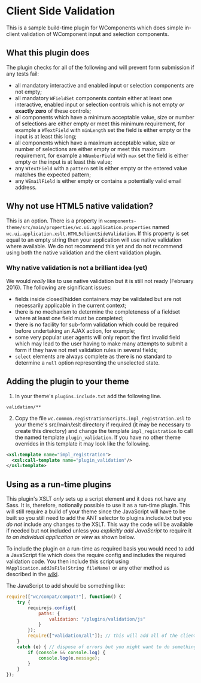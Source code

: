 # Client Side Validation

This is a sample build-time plugin for WComponents which does simple in-client validation of WComponent input and selection components.

## What this plugin does

The plugin checks for all of the following and will prevent form submission if any tests fail:

* all mandatory interactive and enabled input or selection components are not empty;
* all mandatory `WFieldSet` components contain either at least one interactive, enabled input or selection controls which is not empty _or_ **exactly zero** of these controls;
* all components which have a minimum acceptable value, size or number of selections are either empty or meet this minimum requirement,
  for example a `WTextField` with `minLength` set the field is either empty or the input is at least this long;
* all components which have a maximum acceptable value, size or number of selections are either empty or meet this maximum requirement, for example a `WNumberField` with `max` set the field is either empty or the input is at least this value;
* any `WTextField` with a `pattern` set is either empty or the entered value matches the expected pattern;
* any `WEmailField` is either empty or contains a potentially valid email address.

## Why not use HTML5 native validation?

This is an option. There is a property in `wcomponents-theme/src/main/properties/wc.ui.application.properties` named `wc.ui.application.xslt.HTML5clientSideValidation`. If this property is set equal to an empty string then your application will use native validation where available. We do not recommend this yet and do not recommend using both the native validation and the client validation plugin.

### Why native validation is not a brilliant idea (yet)

We would _really_ like to use native validation but it is still not ready (February 2016). The following are significant issues:

* fields inside closed/hidden containers _may_ be validated but are not necessarily applicable in the current context;
* there is no mechanism to determine the completeness of a fieldset where at least one field must be completed;
* there is no facility for sub-form validation which could be required before undertaking an AJAX action, for example;
* some very popular user agents will only report the first invalid field which may lead to the user having to make many attempts to submit a form if they have not met validation rules in several fields;
* `select` elements are always complete as there is no standard to determine a `null` option representing the unselected state.

## Adding the plugin to your theme

1. In your theme's `plugins.include.txt` add the following line.
  ```
  validation/**
  ```
2. Copy the file `wc.common.registrationScripts.impl_registration.xsl` to your theme's src/main/xslt directory if required (it may be necessary to create this directory) and change the template `impl_registration` to call the named template `plugin_validation`. If you have no other theme overrides in this template it may look like the following.
  ``` xml
  <xsl:template name="impl_registration">
    <xsl:call-template name="plugin_validation"/>
  </xsl:template>
  ```

## Using as a run-time plugins

This plugin's XSLT _only_ sets up a script element and it does not have any Sass. It is, therefore, notionally possible to use it as a run-time plugin. This will still require a build of your theme since the JavaScript will have to be built so you still need to add the ANT selector to plugins.include.txt but you _do not_ include any changes to the XSLT. This way the code will be available if needed but not included unless you _explicitly add JavaScript_ to require it _to an individual application or view_ as shown below.

To include the plugin on a run-time as required basis you would need to add a JavaScript file which does the require config and includes the required validation code. You then include this script using `WApplication.addJsFile(String fileName)` or any other method as described in the [wiki](https://github.com/BorderTech/wcomponents/wiki/Adding-custom-JavaScript).

The JavaScript to add should be something like:

``` javascript
require(["wc/compat/compat!"], function() {
    try {
        requirejs.config({
            paths: {
                validation: "/plugins/validation/js"
            }
        });
        require(["validation/all"]); // this will add all of the client validation modules.
    }
    catch (e) { // dispose of errors but you might want to do something more sensible with them.
        if (console && console.log) {
            console.log(e.message);
        }
    }
});
```
